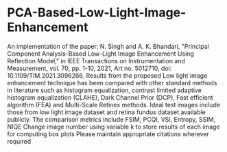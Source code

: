 # PCA-Based-Low-Light-Image-Enhancement
An implementation of the paper: N. Singh and A. K. Bhandari, "Principal Component Analysis-Based Low-Light Image Enhancement Using Reflection Model," in IEEE Transactions on Instrumentation and Measurement, vol. 70, pp. 1-10, 2021, Art no. 5012710, doi: 10.1109/TIM.2021.3096266.
Results from the proposed Low light image enhancement technique has been compared with other standard methods in literature such as histogram equalization, contrast limited adaptive histogram equalization (CLAHE), Dark Channel Prior (DCP), Fast efficient algorithm (FEA) and Multi-Scale Retinex methods.
Ideal test images include those from low light image dataset and retina fundus dataset available publicly. 
The comparison metrics include FSIM, PCQI, VSI, Entropy, SSIM, NIQE
Change image number using variable k to store results of each image for computing box plots
Please maintain appropriate citations wherever required 
